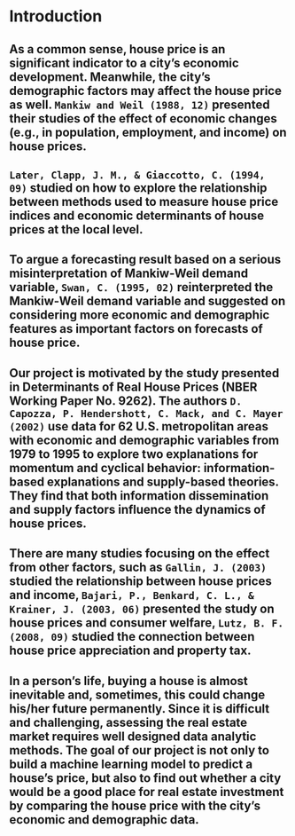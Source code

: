 # Introduction

## As a common sense, **house price** is an significant indicator to a city’s **economic development**. Meanwhile, the city’s **demographic factors** may affect the house price as well. `Mankiw and Weil (1988, 12)` presented their studies of the effect of economic changes (e.g., in population, employment, and income) on house prices.

## `Later, Clapp, J. M., & Giaccotto, C. (1994, 09)` studied on how to explore the relationship between methods used to measure house price indices and economic determinants of house prices at the local level.

## To argue a forecasting result based on a serious misinterpretation of Mankiw-Weil demand variable, `Swan, C. (1995, 02)` reinterpreted the Mankiw-Weil demand variable and suggested on considering more economic and demographic features as important factors on forecasts of house price.

## Our project is motivated by the study presented in Determinants of Real House Prices (NBER Working Paper No. 9262). The authors `D. Capozza, P. Hendershott, C. Mack, and C. Mayer (2002)` use data for 62 U.S. metropolitan areas with economic and demographic variables from 1979 to 1995 to explore two explanations for momentum and cyclical behavior: information-based explanations and supply-based theories. They find that both information dissemination and supply factors influence the dynamics of house prices.

## There are many studies focusing on the effect from other factors, such as `Gallin, J. (2003)` studied the relationship between house prices and income, `Bajari, P., Benkard, C. L., & Krainer, J. (2003, 06)` presented the study on house prices and consumer welfare, `Lutz, B. F. (2008, 09)` studied the connection between house price appreciation and property tax.

## In a person’s life, buying a house is almost inevitable and, sometimes, this could change his/her future permanently. Since it is difficult and challenging, assessing the real estate market requires well designed data analytic methods. The goal of our project is not only to build a machine learning model to predict a house’s price, but also to find out whether a city would be a good place for real estate investment by comparing the house price with the city’s economic and demographic data.
